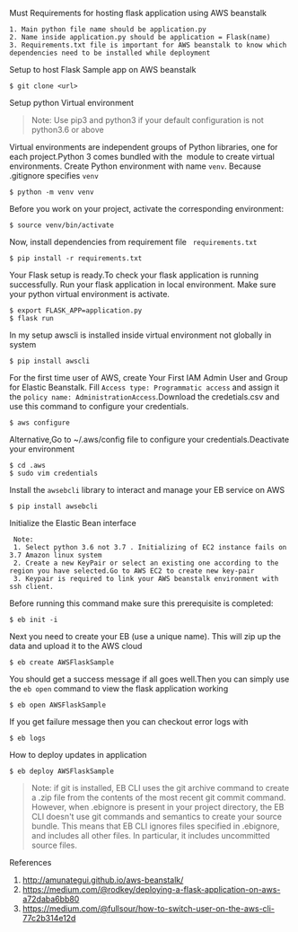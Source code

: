 Must Requirements for hosting flask application using AWS beanstalk
```
1. Main python file name should be application.py
2. Name inside application.py should be application = Flask(name)
3. Requirements.txt file is important for AWS beanstalk to know which dependencies need to be installed while deployment
```
Setup to host Flask Sample app on AWS beanstalk 

```
$ git clone <url>
```
Setup python Virtual environment 
 
> Note: Use pip3 and python3 if your default configuration is not python3.6 or above

 Virtual environments are independent groups of Python libraries, one for each project.Python 3 comes bundled with the <venv> module to create virtual environments.
Create Python environment with name `venv`. Because .gitignore specifies `venv`
  
  ```
$ python -m venv venv
  
  ```
  Before you work on your project, activate the corresponding environment:
  ```
$ source venv/bin/activate
```
Now, install dependencies from requirement file ` requirements.txt`

```
$ pip install -r requirements.txt
```

Your Flask setup is ready.To check your flask application is running successfully. Run your flask application in local environment. Make sure your python virtual environment is activate.
```
$ export FLASK_APP=application.py
$ flask run
```

In my setup awscli is installed inside virtual environment not globally in system

```
$ pip install awscli

```
For the first time user of AWS, create Your First IAM Admin User and Group for Elastic Beanstalk. Fill  `Access type: Programmatic access` and assign it the `policy name: AdministrationAccess`.Download the credetials.csv and use this command to configure your credentials.

```
$ aws configure
```
Alternative,Go to  ~/.aws/config file to configure your credentials.Deactivate your environment 
```
$ cd .aws
$ sudo vim credentials

```
Install the `awsebcli` library to interact and manage your EB service on AWS
```
$ pip install awsebcli

```
Initialize the Elastic Bean interface
```
 Note: 
 1. Select python 3.6 not 3.7 . Initializing of EC2 instance fails on 3.7 Amazon linux system
 2. Create a new KeyPair or select an existing one according to the region you have selected.Go to AWS EC2 to create new key-pair
 3. Keypair is required to link your AWS beanstalk environment with ssh client.
```
Before running this command make sure this prerequisite is completed:
```
$ eb init -i
```

Next you need to create your EB (use a unique name). This will zip up the data and upload it to the AWS cloud
```
$ eb create AWSFlaskSample

```
You should get a success message if all goes well.Then you can simply use the `eb open` command to view the flask application working

```
$ eb open AWSFlaskSample

 ```
 
 If you get failure message then you can checkout error logs with
 
 ```
$ eb logs
```

How to deploy updates in application
```
$ eb deploy AWSFlaskSample
```

> Note:  if git is installed, EB CLI uses the git archive command to create a .zip file from the contents of the most recent git commit command.
However, when .ebignore is present in your project directory, the EB CLI doesn't use git commands and semantics to create your source bundle. 
This means that EB CLI ignores files specified in .ebignore, and includes all other files. In particular, it includes uncommitted source files.

References
1. http://amunategui.github.io/aws-beanstalk/
2. https://medium.com/@rodkey/deploying-a-flask-application-on-aws-a72daba6bb80
3. https://medium.com/@fullsour/how-to-switch-user-on-the-aws-cli-77c2b314e12d






 

